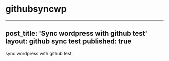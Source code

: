 # githubsyncwp
---
post_title: 'Sync wordpress with github test'
layout: github sync test
published: true
---
sync wordpress with github test.
